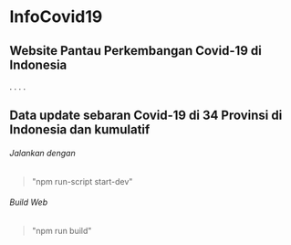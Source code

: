 # InfoCovid19
## Website Pantau Perkembangan Covid-19 di Indonesia
.
.
.
.
## Data update sebaran Covid-19 di 34 Provinsi di Indonesia dan kumulatif

###### Jalankan dengan
> "npm run-script start-dev"

###### Build Web
> "npm run build"

